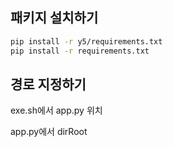 ## 패키지 설치하기

```sh
pip install -r y5/requirements.txt
pip install -r requirements.txt
```

## 경로 지정하기

exe.sh에서 app.py 위치

app.py에서 dirRoot
